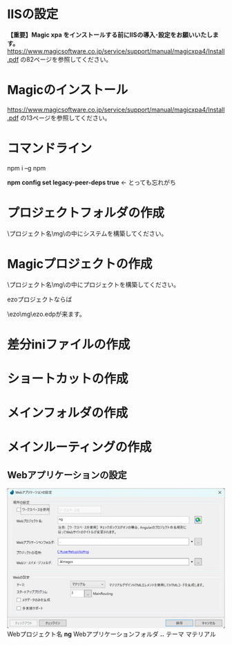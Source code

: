 # IISの設定
**【重要】Magic xpa をインストールする前にIISの導入･設定をお願いいたします。**
https://www.magicsoftware.co.jp/service/support/manual/magicxpa4/Install.pdf
の82ページを参照してください。

# Magicのインストール

https://www.magicsoftware.co.jp/service/support/manual/magicxpa4/Install.pdf
の13ページを参照してください。


# コマンドライン
npm i –g npm

**npm config set legacy-peer-deps true** ← とっても忘れがち


# プロジェクトフォルダの作成
\プロジェクト名\mg\の中にシステムを構築してください。

# Magicプロジェクトの作成
\プロジェクト名\mg\の中にプロジェクトを構築してください。

ezoプロジェクトならば

\ezo\mg\ezo.edpが来ます。

# 差分iniファイルの作成

# ショートカットの作成

# メインフォルダの作成



# メインルーティングの作成

## Webアプリケーションの設定
![](imgs/2023-06-01-15-16-20.png)
Webプロジェクト名 **ng**
Webアプリケーションフォルダ **..**
テーマ マテリアル
